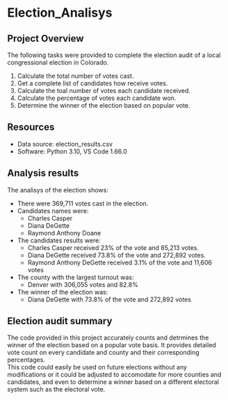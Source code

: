 # Election_Analisys
## Project Overview
The following tasks were provided to complete the election audit of a local congressional election in Colorado.
1. Calculate the total number of votes cast.
2. Get a complete list of candidates how receive votes.
3. Calculate the toal number of votes each candidate received.
4. Calculate the percentage of votes each candidate won.
5. Determine the winner of the election based on popular vote.
## Resources
- Data source: election_results.csv
- Software: Python 3.10, VS Code 1.66.0
## Analysis results
The analisys of the election shows:
- There were 369,711 votes cast in the election.
- Candidates names were:
    - Charles Casper
    - Diana DeGette
    - Raymond Anthony Doane
- The candidates results were:
    - Charles Casper received 23% of the vote and 85,213 votes.
    - Diana DeGette received 73.8% of the vote and 272,892 votes.
    - Raymond Anthony DeGette received 3.1% of the vote and 11,606 votes
- The county with the largest turnout was:
    - Denver with 306,055 votes and 82.8%
- The winner of the election was:
    - Diana DeGette with 73.8% of the vote and 272,892 votes
## Election audit summary
The code provided in this project accurately counts and detrmines the winner of the election based on a popular vote basis. It provides detailed vote count on every candidate and county and their corresponding percentages.  
This code could easily be used on future elections without any modifications or it could be adjusted to accomodate for more counties and candidates, and even to determine a winner based on a different electoral system such as the electoral vote.
